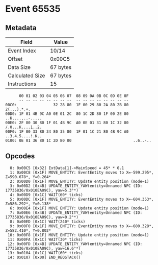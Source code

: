 # Event 65535

## Metadata

| Field           | Value    |
|-----------------|----------|
| Event Index     | 10/14    |
| Offset          | 0x00C5   |
| Data Size       | 67 bytes |
| Calculated Size | 67 bytes |
| Instructions    | 15       |

```
      00 01 02 03 04 05 06 07  08 09 0A 0B 0C 0D 0E 0F
      -- -- -- -- -- -- -- --  -- -- -- -- -- -- -- --
00C0:                32 28 80  1F 00 29 80 2A 80 2B 80       2(...).*.+.
00D0: 1F 01 4B 9C A0 0E 01 2C  80 1C 2D 80 1F 00 2E 80  ..K....,..-.....
00E0: 2F 80 30 80 1F 01 4B 9C  A0 0E 01 31 80 1C 32 80  /.0...K....1..2.
00F0: 1F 00 33 80 34 80 35 80  1F 01 1C 21 80 4B 9C A0  ..3.4.5....!.K..
0100: 0E 01 36 80 1C 2D 80 00                           ..6..-..        
```

## Opcodes

```
  0: 0x00C5 [0x32] ExtData[1]->MainSpeed = 45* * 0.1
  1: 0x00C8 [0x1F] MOVE_ENTITY: EventEntity moves to X=-599.295*, Z=590.678*, Y=0.264*
  2: 0x00D0 [0x1F] MOVE_ENTITY: Update entity position (mode=1)
  3: 0x00D2 [0x4B] UPDATE_ENTITY_YAW(entity=Unnamed NPC (ID: 17735836/0x010EA09C), yaw=5.3°*)
  4: 0x00D9 [0x1C] WAIT(60* ticks)
  5: 0x00DC [0x1F] MOVE_ENTITY: EventEntity moves to X=-604.353*, Z=586.292*, Y=0.138*
  6: 0x00E4 [0x1F] MOVE_ENTITY: Update entity position (mode=1)
  7: 0x00E6 [0x4B] UPDATE_ENTITY_YAW(entity=Unnamed NPC (ID: 17735836/0x010EA09C), yaw=0.2°*)
  8: 0x00ED [0x1C] WAIT(240* ticks)
  9: 0x00F0 [0x1F] MOVE_ENTITY: EventEntity moves to X=-600.328*, Z=582.410*, Y=0.802*
 10: 0x00F8 [0x1F] MOVE_ENTITY: Update entity position (mode=1)
 11: 0x00FA [0x1C] WAIT(30* ticks)
 12: 0x00FD [0x4B] UPDATE_ENTITY_YAW(entity=Unnamed NPC (ID: 17735836/0x010EA09C), yaw=16.6°*)
 13: 0x0104 [0x1C] WAIT(60* ticks)
 14: 0x0107 [0x00] END_REQSTACK()
```
